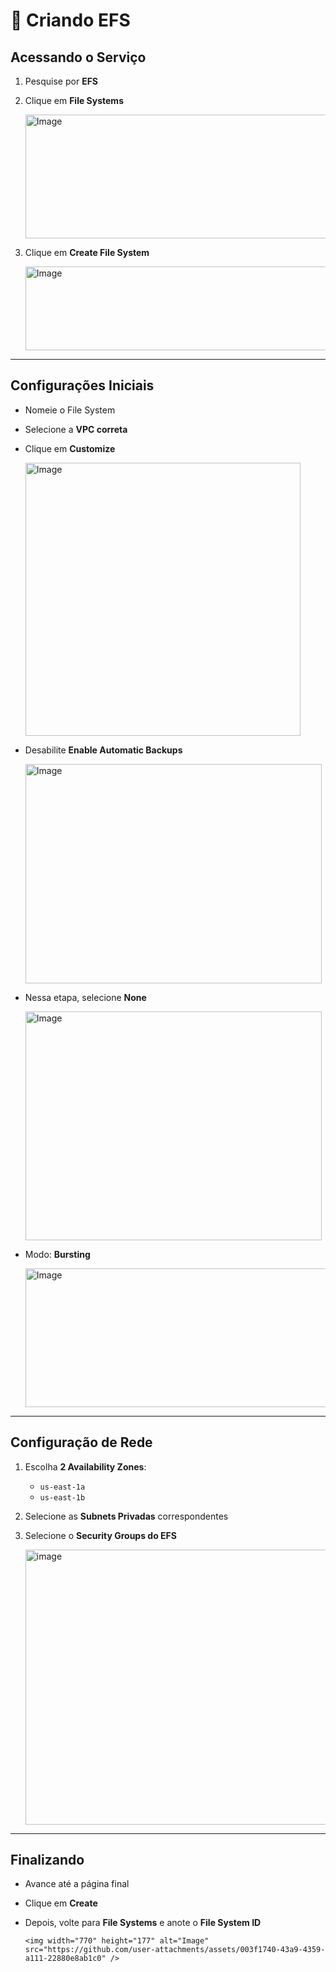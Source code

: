 # 📂 Criando EFS

## Acessando o Serviço

1. Pesquise por **EFS**  
2. Clique em **File Systems**  

   <img width="719" height="198" alt="Image" src="https://github.com/user-attachments/assets/b96c1a38-e7b0-4021-8d9f-1f595233dfd0" />


3. Clique em **Create File System**  

   <img width="494" height="134" alt="Image" src="https://github.com/user-attachments/assets/8095b0a9-f07f-461e-8b5a-3081f78a8959" />

---

## Configurações Iniciais
- Nomeie o File System  
- Selecione a **VPC correta**  
- Clique em **Customize**  

   <img width="440" height="437" alt="Image" src="https://github.com/user-attachments/assets/02121803-a77b-47c7-a59a-b800553adac0" />

- Desabilite **Enable Automatic Backups**  

   <img width="474" height="351" alt="Image" src="https://github.com/user-attachments/assets/999a69fe-24bb-400f-b297-841328a555a0" />

- Nessa etapa, selecione **None**  

   <img width="474" height="366" alt="Image" src="https://github.com/user-attachments/assets/eb8ddf17-6c98-4d23-bbc3-a724a141e2ce" />

- Modo: **Bursting**  

   <img width="487" height="222" alt="Image" src="https://github.com/user-attachments/assets/3e8cffd0-bb7f-483d-a66d-fcedb9ff6c0b" />

---

## Configuração de Rede
1. Escolha **2 Availability Zones**:  
   - `us-east-1a`  
   - `us-east-1b`  

2. Selecione as **Subnets Privadas** correspondentes  
3. Selecione o **Security Groups do EFS**
   
   <img width="750" height="440" alt="image" src="https://github.com/user-attachments/assets/ffff7835-5b8e-40f5-8176-3443569f365a" />
  

---

## Finalizando
- Avance até a página final  
- Clique em **Create**  

- Depois, volte para **File Systems** e anote o **File System ID**  

      <img width="770" height="177" alt="Image" src="https://github.com/user-attachments/assets/003f1740-43a9-4359-a111-22880e8ab1c0" />
















